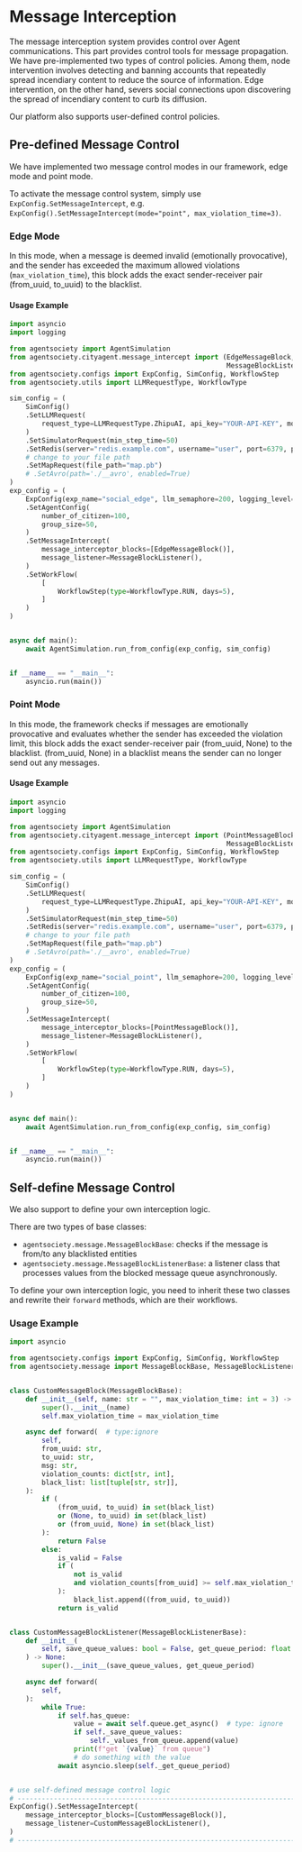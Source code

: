 # Message Interception

The message interception system provides control over Agent communications.
This part provides control tools for message propagation. We have pre-implemented two types of control policies. Among them, node intervention involves detecting and banning accounts that repeatedly spread incendiary content to reduce the source of information. Edge intervention, on the other hand, severs social connections upon discovering the spread of incendiary content to curb its diffusion. 

Our platform also supports user-defined control policies.

## Pre-defined Message Control

We have implemented two message control modes in our framework, edge mode and point mode.

To activate the message control system, simply use `ExpConfig.SetMessageIntercept`, e.g. `ExpConfig().SetMessageIntercept(mode="point", max_violation_time=3)`.

### Edge Mode

In this mode, when a message is deemed invalid (emotionally provocative), and the sender has exceeded the maximum allowed violations (`max_violation_time`), this block adds the exact sender-receiver pair (from_uuid, to_uuid) to the blacklist.

#### Usage Example

```python
import asyncio
import logging

from agentsociety import AgentSimulation
from agentsociety.cityagent.message_intercept import (EdgeMessageBlock,
                                                      MessageBlockListener)
from agentsociety.configs import ExpConfig, SimConfig, WorkflowStep
from agentsociety.utils import LLMRequestType, WorkflowType

sim_config = (
    SimConfig()
    .SetLLMRequest(
        request_type=LLMRequestType.ZhipuAI, api_key="YOUR-API-KEY", model="GLM-4-Flash"
    )
    .SetSimulatorRequest(min_step_time=50)
    .SetRedis(server="redis.example.com", username="user", port=6379, password="pass")
    # change to your file path
    .SetMapRequest(file_path="map.pb")
    # .SetAvro(path='./__avro', enabled=True)
)
exp_config = (
    ExpConfig(exp_name="social_edge", llm_semaphore=200, logging_level=logging.INFO)
    .SetAgentConfig(
        number_of_citizen=100,
        group_size=50,
    )
    .SetMessageIntercept(
        message_interceptor_blocks=[EdgeMessageBlock()],
        message_listener=MessageBlockListener(),
    )
    .SetWorkFlow(
        [
            WorkflowStep(type=WorkflowType.RUN, days=5),
        ]
    )
)


async def main():
    await AgentSimulation.run_from_config(exp_config, sim_config)


if __name__ == "__main__":
    asyncio.run(main())

```

### Point Mode

In this mode, the framework checks if messages are emotionally provocative and evaluates whether the sender has exceeded the violation limit, this block adds the exact sender-receiver pair (from_uuid, None) to the blacklist. (from_uuid, None) in a blacklist means the sender can no longer send out any messages.

#### Usage Example

```python
import asyncio
import logging

from agentsociety import AgentSimulation
from agentsociety.cityagent.message_intercept import (PointMessageBlock,
                                                      MessageBlockListener)
from agentsociety.configs import ExpConfig, SimConfig, WorkflowStep
from agentsociety.utils import LLMRequestType, WorkflowType

sim_config = (
    SimConfig()
    .SetLLMRequest(
        request_type=LLMRequestType.ZhipuAI, api_key="YOUR-API-KEY", model="GLM-4-Flash"
    )
    .SetSimulatorRequest(min_step_time=50)
    .SetRedis(server="redis.example.com", username="user", port=6379, password="pass")
    # change to your file path
    .SetMapRequest(file_path="map.pb")
    # .SetAvro(path='./__avro', enabled=True)
)
exp_config = (
    ExpConfig(exp_name="social_point", llm_semaphore=200, logging_level=logging.INFO)
    .SetAgentConfig(
        number_of_citizen=100,
        group_size=50,
    )
    .SetMessageIntercept(
        message_interceptor_blocks=[PointMessageBlock()],
        message_listener=MessageBlockListener(),
    )
    .SetWorkFlow(
        [
            WorkflowStep(type=WorkflowType.RUN, days=5),
        ]
    )
)


async def main():
    await AgentSimulation.run_from_config(exp_config, sim_config)


if __name__ == "__main__":
    asyncio.run(main())

```

## Self-define Message Control

We also support to define your own interception logic.

There are two types of base classes:

- `agentsociety.message.MessageBlockBase`: checks if the message is from/to any blacklisted entities
- `agentsociety.message.MessageBlockListenerBase`: a listener class that processes values from the blocked message queue asynchronously.

To define your own interception logic, you need to inherit these two classes and rewrite their `forward` methods, which are their workflows. 

### Usage Example

```python
import asyncio

from agentsociety.configs import ExpConfig, SimConfig, WorkflowStep
from agentsociety.message import MessageBlockBase, MessageBlockListenerBase


class CustomMessageBlock(MessageBlockBase):
    def __init__(self, name: str = "", max_violation_time: int = 3) -> None:
        super().__init__(name)
        self.max_violation_time = max_violation_time

    async def forward(  # type:ignore
        self,
        from_uuid: str,
        to_uuid: str,
        msg: str,
        violation_counts: dict[str, int],
        black_list: list[tuple[str, str]],
    ):
        if (
            (from_uuid, to_uuid) in set(black_list)
            or (None, to_uuid) in set(black_list)
            or (from_uuid, None) in set(black_list)
        ):
            return False
        else:
            is_valid = False
            if (
                not is_valid
                and violation_counts[from_uuid] >= self.max_violation_time - 1
            ):
                black_list.append((from_uuid, to_uuid))
            return is_valid


class CustomMessageBlockListener(MessageBlockListenerBase):
    def __init__(
        self, save_queue_values: bool = False, get_queue_period: float = 0.1
    ) -> None:
        super().__init__(save_queue_values, get_queue_period)

    async def forward(
        self,
    ):
        while True:
            if self.has_queue:
                value = await self.queue.get_async()  # type: ignore
                if self._save_queue_values:
                    self._values_from_queue.append(value)
                print(f"get `{value}` from queue")
                # do something with the value
            await asyncio.sleep(self._get_queue_period)


# use self-defined message control logic
# ------------------------------------------------------------------------#
ExpConfig().SetMessageIntercept(
    message_interceptor_blocks=[CustomMessageBlock()],
    message_listener=CustomMessageBlockListener(),
)
# ------------------------------------------------------------------------#

```
